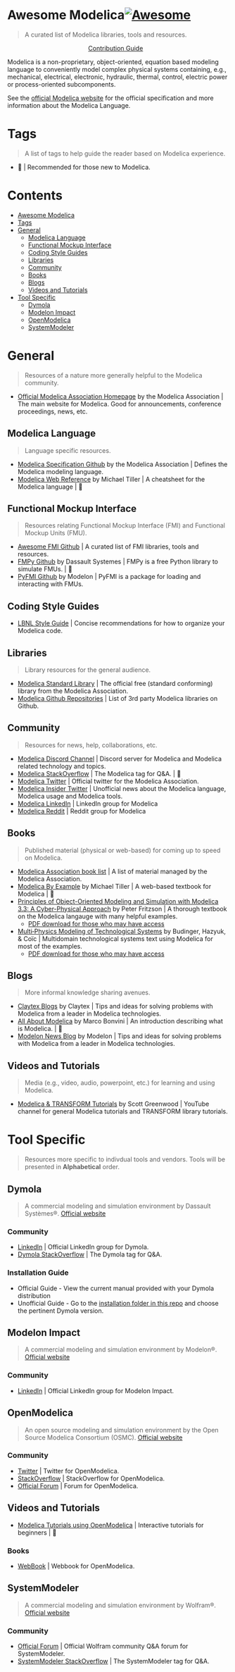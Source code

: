 # Awesome Modelica[![Awesome](https://awesome.re/badge.svg)](https://awesome.re)
> A curated list of Modelica libraries, tools and resources.

<p align="center">
	<a href="CONTRIBUTING.md">Contribution Guide</a>&nbsp;&nbsp;&nbsp;
</p>

Modelica is a non-proprietary, object-oriented, equation based modeling language to conveniently model complex physical systems containing, e.g., mechanical, electrical, electronic, hydraulic, thermal, control, electric power or process-oriented subcomponents.

See the [official Modelica website](https://www.modelica.org/) for the official specification and more information about the Modelica Language.

# Tags
> A list of tags to help guide the reader based on Modelica experience.
- :hatching_chick: | Recommended for those new to Modelica.

# Contents
- [Awesome Modelica](#awesome-modelica)
- [Tags](#tags)
- [General](#general)
  - [Modelica Language](#modelica-language)
  - [Functional Mockup Interface](#functional-mockup-interface)
  - [Coding Style Guides](#coding-style-guides)
  - [Libraries](#libraries)
  - [Community](#community)
  - [Books](#books)
  - [Blogs](#blogs)
  - [Videos and Tutorials](#videos-and-tutorials)
- [Tool Specific](#tool-specific)
  - [Dymola](#dymola)
  - [Modelon Impact](#modelon-impact)
  - [OpenModelica](#openmodelica)
  - [SystemModeler](#systemmodeler)

# General
> Resources of a nature more generally helpful to the Modelica community.
- [Official Modelica Association Homepage](https://www.modelica.org/) by the Modelica Association | The main website for Modelica. Good for announcements, conference proceedings, news, etc.

## Modelica Language
> Language specific resources.
- [Modelica Specification Github](https://github.com/modelica/ModelicaSpecification) by the Modelica Association | Defines the Modelica modeling language.
- [Modelica Web Reference](https://webref.modelica.university/) by Michael Tiller | A cheatsheet for the Modelica language | :hatching_chick:

## Functional Mockup Interface
> Resources relating Functional Mockup Interface (FMI) and Functional Mockup Units (FMU).
- [Awesome FMI Github](https://github.com/traversaro/awesome-fmi) | A curated list of FMI libraries, tools and resources.
- [FMPy Github](https://github.com/CATIA-Systems/FMPy) by Dassault Systemes | FMPy is a free Python library to simulate FMUs. | :hatching_chick:
- [PyFMI Github](https://github.com/modelon-community/PyFMI) by Modelon | PyFMI is a package for loading and interacting with FMUs.

## Coding Style Guides
- [LBNL Style Guide](https://simulationresearch.lbl.gov/modelica/userGuide/development.html#style-guide) | Concise recommendations for how to organize your Modelica code.

## Libraries
> Library resources for the general audience.
- [Modelica Standard Library](https://github.com/modelica/ModelicaStandardLibrary) | The official free (standard conforming) library from the Modelica Association.
- [Modelica Github Repositories](https://github.com/modelica-3rdparty) | List of 3rd party Modelica libraries on Github.

## Community
> Resources for news, help, collaborations, etc.
- [Modelica Discord Channel](https://discord.com/invite/bp2yeYU) | Discord server for Modelica and Modelica related technology and topics.
- [Modelica StackOverflow](https://stackoverflow.com/questions/tagged/modelica) | The Modelica tag for Q&A. | :hatching_chick:
- [Modelica Twitter](https://twitter.com/modelica) | Official twitter for the Modelica Association.
- [Modelica Insider Twitter](https://twitter.com/modelicainsider) | Unofficial news about the Modelica language, Modelica usage and Modelica tools.
- [Modelica LinkedIn](https://www.linkedin.com/groups/806917/) | LinkedIn group for Modelica
- [Modelica Reddit](https://www.reddit.com/r/Modelica/) | Reddit group for Modelica

## Books
> Published material (physical or web-based) for coming up to speed on Modelica.
- [Modelica Association book list](https://modelica.org/publications) | A list of material managed by the Modelica Association.
- [Modelica By Example](https://mbe.modelica.university/) by Michael Tiller | A web-based textbook for Modelica | :hatching_chick:
- [Principles of Object-Oriented Modeling and Simulation with Modelica 3.3: A Cyber-Physical Approach](https://www.amazon.com/Principles-Object-Oriented-Modeling-Simulation-Modelica/dp/111885912X) by Peter Fritzson | A thorough textbook on the Modelica langauge with many helpful examples.
  - [PDF download for those who may have access](https://doi.org/10.1002/9781118989166)
- [Multi‐Physics Modeling of Technological Systems](https://onlinelibrary.wiley.com/doi/book/10.1002/9781119644293) by Budinger, Hazyuk, & Coïc | Multidomain technological systems text using Modelica for most of the examples.
  - [PDF download for those who may have access](https://onlinelibrary.wiley.com/doi/pdf/10.1002/9781119644293)
 
## Blogs
> More informal knowledge sharing avenues.
- [Claytex Blogs](https://www.claytex.com/blog/) by Claytex | Tips and ideas for solving problems with Modelica from a leader in Modelica technologies.
- [All About Modelica](https://marcobonvini.com/modelica/2020/06/29/all-about-modelica.html) by Marco Bonvini | An introduction describing what is Modelica. | :hatching_chick:
- [Modelon News Blog](https://www.modelon.com/news-blog) by Modelon | Tips and ideas for solving problems with Modelica from a leader in Modelica technologies.

## Videos and Tutorials
> Media (e.g., video, audio, powerpoint, etc.) for learning and using Modelica.
- [Modelica & TRANSFORM Tutorials](https://www.youtube.com/channel/UCL8MRWi3q0Ivo2KVMLq1O8A) by Scott Greenwood | YouTube channel for general Modelica tutorials and TRANSFORM library tutorials.

# Tool Specific
> Resources more specific to indivdual tools  and vendors.
> Tools will be presented in **Alphabetical** order.

## Dymola
> A commercial modeling and simulation environment by Dassault Systèmes®. [Official website](https://www.3ds.com/products-services/catia/products/dymola/)

### Community
- [LinkedIn](https://www.linkedin.com/groups/4400628/) | Official LinkedIn group for Dymola.
- [Dymola StackOverflow](https://stackoverflow.com/questions/tagged/dymola) | The Dymola tag for Q&A.

### Installation Guide
- Official Guide - View the current manual provided with your Dymola distribution
- Unofficial Guide - Go to the [installation folder in this repo](/Installation/Dymola/) and choose the pertinent Dymola version.

## Modelon Impact
> A commercial modeling and simulation environment by Modelon®. [Official website](https://www.modelon.com/modelon-impact)

### Community
- [LinkedIn](https://www.linkedin.com/groups/12431484/) | Official LinkedIn group for Modelon Impact.

## OpenModelica
> An open source modeling and simulation environment by the Open Source Modelica Consortium (OSMC). [Official website](https://www.openmodelica.org/)

### Community
- [Twitter](https://twitter.com/openmodelica) | Twitter for OpenModelica.
- [StackOverflow](https://stackoverflow.com/questions/tagged/openmodelica) | StackOverflow for OpenModelica.
- [Official Forum](https://www.openmodelica.org/forum) | Forum for OpenModelica.

## Videos and Tutorials
- [Modelica Tutorials using OpenModelica](https://openmodelica.org/useresresources/modelica-courses) | Interactive  tutorials for beginners | :hatching_chick:

### Books
- [WebBook](http://omwebbook.openmodelica.org/) | Webbook for OpenModelica.

## SystemModeler
> A commercial modeling and simulation environment by Wolfram®. [Official website](https://www.wolfram.com/system-modeler/)

### Community
- [Official Forum](https://community.wolfram.com/content?curTag=system%20modeler) | Official Wolfram community Q&A forum for SystemModeler.
- [SystemModeler StackOverflow](https://stackoverflow.com/questions/tagged/systemmodeler) | The SystemModeler tag for Q&A.
